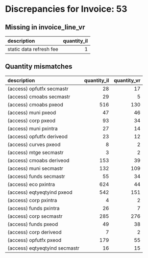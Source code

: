 # Discrepancies for Invoice: 53

## Missing in invoice_line_vr

| description             |   quantity_il |
|:------------------------|--------------:|
| static data refresh fee |             1 |

## Quantity mismatches

| description                   |   quantity_il |   quantity_vr |
|:------------------------------|--------------:|--------------:|
| (access) opfutfx secmastr     |            28 |            17 |
| (access) cmoabs secmastr      |            29 |             5 |
| (access) cmoabs pxeod         |           516 |           130 |
| (access) muni pxeod           |            47 |            46 |
| (access) corp pxeod           |            93 |            34 |
| (access) muni pxintra         |            27 |            14 |
| (access) opfutfx deriveod     |            23 |            12 |
| (access) curves pxeod         |             8 |             2 |
| (access) mtge secmastr        |             3 |             2 |
| (access) cmoabs deriveod      |           153 |            39 |
| (access) muni secmastr        |           132 |           109 |
| (access) funds secmastr       |            55 |            34 |
| (access) eco pxintra          |           624 |            44 |
| (access) eqtyeqtyind pxeod    |           542 |           151 |
| (access) corp pxintra         |             4 |             2 |
| (access) funds pxintra        |            26 |             7 |
| (access) corp secmastr        |           285 |           276 |
| (access) funds pxeod          |            49 |            38 |
| (access) corp deriveod        |             7 |             2 |
| (access) opfutfx pxeod        |           179 |            55 |
| (access) eqtyeqtyind secmastr |            16 |            15 |
